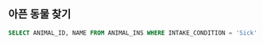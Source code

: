 ## 아픈 동물 찾기

```sql
SELECT ANIMAL_ID, NAME FROM ANIMAL_INS WHERE INTAKE_CONDITION = 'Sick' ORDER BY ANIMAL_ID ASC;
```

